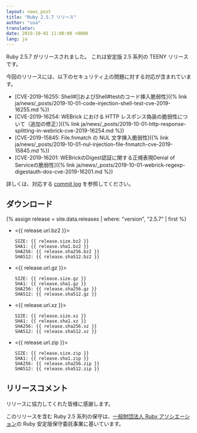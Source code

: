 ```yaml
---
layout: news_post
title: "Ruby 2.5.7 リリース"
author: "usa"
translator:
date: 2019-10-01 11:00:00 +0000
lang: ja
---
```


Ruby 2.5.7 がリリースされました。
これは安定版 2.5 系列の TEENY リリースです。

今回のリリースには、以下のセキュリティ上の問題に対する対応が含まれています。

* [CVE-2019-16255: Shell#[]およびShell#testのコード挿入脆弱性]({% link ja/news/_posts/2019-10-01-code-injection-shell-test-cve-2019-16255.md %})
* [CVE-2019-16254: WEBrick における HTTP レスポンス偽装の脆弱性について（追加の修正）]({% link ja/news/_posts/2019-10-01-http-response-splitting-in-webrick-cve-2019-16254.md %})
* [CVE-2019-15845: File.fnmatch の NUL 文字挿入脆弱性]({% link ja/news/_posts/2019-10-01-nul-injection-file-fnmatch-cve-2019-15845.md %})
* [CVE-2019-16201: WEBrickのDigest認証に関する正規表現Denial of Serviceの脆弱性]({% link ja/news/_posts/2019-10-01-webrick-regexp-digestauth-dos-cve-2019-16201.md %})

詳しくは、対応する [commit log](https://github.com/ruby/ruby/compare/v2_5_6...v2_5_7) を参照してください。

## ダウンロード

{% assign release = site.data.releases | where: "version", "2.5.7" | first %}

* <{{ release.url.bz2 }}>

      SIZE: {{ release.size.bz2 }}
      SHA1: {{ release.sha1.bz2 }}
      SHA256: {{ release.sha256.bz2 }}
      SHA512: {{ release.sha512.bz2 }}

* <{{ release.url.gz }}>

      SIZE: {{ release.size.gz }}
      SHA1: {{ release.sha1.gz }}
      SHA256: {{ release.sha256.gz }}
      SHA512: {{ release.sha512.gz }}

* <{{ release.url.xz }}>

      SIZE: {{ release.size.xz }}
      SHA1: {{ release.sha1.xz }}
      SHA256: {{ release.sha256.xz }}
      SHA512: {{ release.sha512.xz }}

* <{{ release.url.zip }}>

      SIZE: {{ release.size.zip }}
      SHA1: {{ release.sha1.zip }}
      SHA256: {{ release.sha256.zip }}
      SHA512: {{ release.sha512.zip }}

## リリースコメント

リリースに協力してくれた皆様に感謝します。

このリリースを含む Ruby 2.5 系列の保守は、[一般財団法人 Ruby アソシエーション](http://www.ruby.or.jp/)の Ruby 安定版保守委託事業に基いています。
